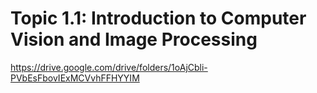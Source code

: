 
# **Topic 1.1: Introduction to Computer Vision  and Image Processing**
https://drive.google.com/drive/folders/1oAjCbli-PVbEsFbovIExMCVvhFFHYYIM
